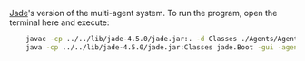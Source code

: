 [Jade](https://jade.tilab.com/)'s version of the multi-agent system.
To run the program, open the terminal here and execute:
```bash
    javac -cp ../../lib/jade-4.5.0/jade.jar:. -d Classes ./Agents/Agente.java
    java -cp ../../lib/jade-4.5.0/jade.jar:Classes jade.Boot -gui -agents "name:ClassName"
```